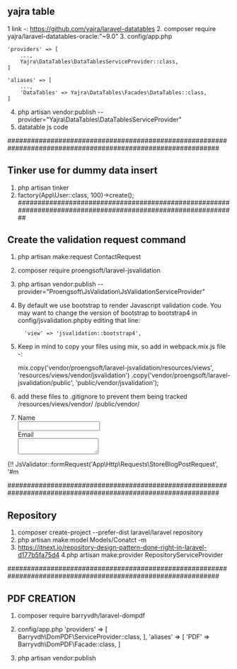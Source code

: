 ## yajra table
1 link -: https://github.com/yajra/laravel-datatables
2. composer require yajra/laravel-datatables-oracle:"~9.0"
3. config/app.php

	'providers' => [
	    ...,
	    Yajra\DataTables\DataTablesServiceProvider::class,
	]

	'aliases' => [
	    ...,
	    'DataTables' => Yajra\DataTables\Facades\DataTables::class,
	]

4. php artisan vendor:publish --provider="Yajra\DataTables\DataTablesServiceProvider"
5. datatable js code
	 <script>
         $(function() {
               $('#table').DataTable({
               processing: true,
               serverSide: true,
               ajax: '{{ url('ajax-list') }}',
               columns: [
                        { data: 'id', name: 'id' },
                        { data: 'name', name: 'name' },
                        { data: 'email', name: 'email' }
                     ]
            });
         });
         </script>

##############################################################################################################
## Tinker use for dummy data insert
1. php artisan tinker
2. factory(App\User::class, 100)->create();
##############################################################################################################

## Create the validation request command
1. php artisan make:request ContactRequest
2. composer require proengsoft/laravel-jsvalidation
3. php artisan vendor:publish --provider="Proengsoft\JsValidation\JsValidationServiceProvider"
4. By default we use bootstrap to render Javascript validation code. You may want to change the version 
            of bootstrap to bootstrap4 in config/jsvalidation.phpby editing that line:

         'view' => 'jsvalidation::bootstrap4',
5. Keep in mind to copy your files using mix, so add in webpack.mix.js file -:

   mix.copy('vendor/proengsoft/laravel-jsvalidation/resources/views', 'resources/views/vendor/jsvalidation')
    .copy('vendor/proengsoft/laravel-jsvalidation/public', 'public/vendor/jsvalidation');
6. add these files to .gitignore to prevent them being tracked
   /resources/views/vendor/
   /public/vendor/

4. <div class="container">
    <div class="row">
        <div class="col-md-10 col-md-offset-1">
            <form class="form-horizontal" role="form" method="POST" action="" id="my-form">
                <div class="form-group">
                    <label class="col-md-4 control-label">Name</label>
                    <div class="col-md-6">
                        <input type="text" class="form-control" name="title">
                    </div>
                </div>
                <div class="form-group">
                    <label class="col-md-4 control-label">Email</label>
                    <div class="col-md-6">
                        <textarea name="body"></textarea>
                    </div>
                </div>
            </form>
        </div>
    </div>
</div>
<!-- Scripts -->
<script src="//cdnjs.cloudflare.com/ajax/libs/jquery/2.1.3/jquery.min.js"></script>
<script src="//cdnjs.cloudflare.com/ajax/libs/twitter-bootstrap/3.3.1/js/bootstrap.min.js"></script>
<!-- Laravel Javascript Validation -->
<script type="text/javascript" src="{{ asset('vendor/proengsoft/laravel-jsvalidation/public/js/jsvalidation.js')}}"></script>
{!! JsValidator::formRequest('App\Http\Requests\StoreBlogPostRequest', '#m

##############################################################################################################
## Repository
1. composer create-project --prefer-dist laravel/laravel repository
2. php artisan make:model Models/Conatct -m
3. https://itnext.io/repository-design-pattern-done-right-in-laravel-d177b5fa75d4
4.php artisan make:provider RepositoryServiceProvider

##############################################################################################################
## PDF CREATION
1. composer require barryvdh/laravel-dompdf

2. config/app.php
          'providers' => [
            Barryvdh\DomPDF\ServiceProvider::class,
          ],
          'aliases' => [
            'PDF' => Barryvdh\DomPDF\Facade::class,
          ]
3. php artisan vendor:publish